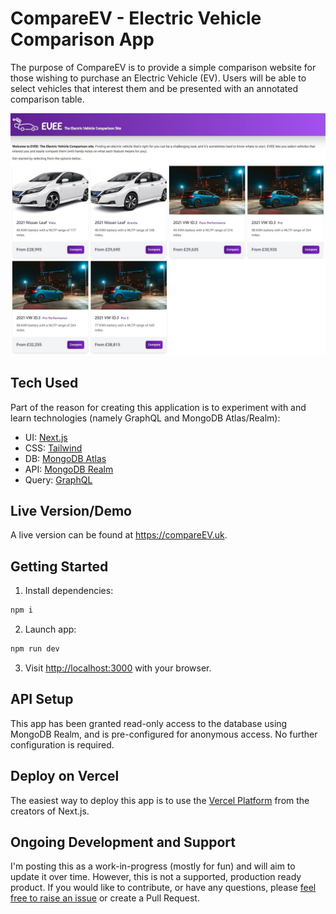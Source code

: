 # CompareEV - Electric Vehicle Comparison App

The purpose of CompareEV is to provide a simple comparison website for those wishing to purchase an Electric Vehicle (EV). Users will be able to select vehicles that interest them and be presented with an annotated comparison table.

![CompareEV Screenshot](screenshot.jpg)

## Tech Used

Part of the reason for creating this application is to experiment with and learn technologies (namely GraphQL and MongoDB Atlas/Realm):

- UI: [Next.js](https://nextjs.org)
- CSS: [Tailwind](https://tailwindcss.com)
- DB: [MongoDB Atlas](https://www.mongodb.com/atlas/database)
- API: [MongoDB Realm](https://www.mongodb.com/realm)
- Query: [GraphQL](https://graphql.org)

## Live Version/Demo

A live version can be found at https://compareEV.uk.

## Getting Started

1. Install dependencies:

```bash
npm i
```

2. Launch app:

```bash
npm run dev
```

3. Visit [http://localhost:3000](http://localhost:3000) with your browser.

## API Setup

This app has been granted read-only access to the database using MongoDB Realm, and is pre-configured for anonymous access. No further configuration is required.

## Deploy on Vercel

The easiest way to deploy this app is to use the [Vercel Platform](https://vercel.com/new?utm_medium=default-template&filter=next.js&utm_source=create-next-app&utm_campaign=create-next-app-readme) from the creators of Next.js.

## Ongoing Development and Support

I'm posting this as a work-in-progress (mostly for fun) and will aim to update it over time. However, this is not a supported, production ready product. If you would like to contribute, or have any questions, please [feel free to raise an issue](https://github.com/tomgiddings/compare-EV/issues) or create a Pull Request.
